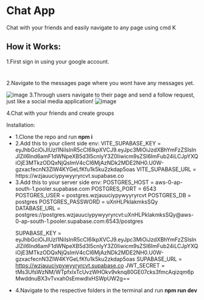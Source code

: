 <h1>Chat App</h1>
<p>Chat with your friends and easily navigate to any page using cmd K </p>

<h2>How it Works:</h2>
<div>
  1.First sign in using your google account.
  <h1></h1>
  2.Navigate to the messages page where you wont have any messages yet.
  
  ![image](https://github.com/user-attachments/assets/4050a0aa-c8c7-43d0-ad76-05534e562917)
  3.Through users navigate to their page and send a follow request, just like a social media application!
  ![image](https://github.com/user-attachments/assets/fb869941-b180-4b55-a2ca-fd841bbbeeef)

  4.Chat with your friends and create groups
</div>
<div>

Installation:
<ul>
<li>1.Clone the repo and run <strong>npm i</strong></li>
<li>2.Add this to your client side env:
VITE_SUPABASE_KEY = eyJhbGciOiJIUzI1NiIsInR5cCI6IkpXVCJ9.eyJpc3MiOiJzdXBhYmFzZSIsInJlZiI6Ind6amF1dWNpeXB5d3l5cnlyY3Z0Iiwicm9sZSI6ImFub24iLCJpYXQiOjE3MTkzODQxNjQsImV4cCI6MjAzNDk2MDE2NH0.U0W-gzxacfecnN3ZlW4KYGeLfKfu1k5ku2zkdap5oas
VITE_SUPABASE_URL = https://wzjauuciypywyyryrcvt.supabase.co
</li>
<li>
3.Add this to your server side env:
POSTGRES_HOST = aws-0-ap-south-1.pooler.supabase.com
POSTGRES_PORT = 6543
POSTGRES_USER = postgres.wzjauuciypywyyryrcvt
POSTGRES_DB = postgres
POSTGRES_PASSWORD = uXnHLPklakmksSQy
DATABASE_URL = postgres://postgres.wzjauuciypywyyryrcvt:uXnHLPklakmksSQy@aws-0-ap-south-1.pooler.supabase.com:6543/postgres


SUPABASE_KEY = eyJhbGciOiJIUzI1NiIsInR5cCI6IkpXVCJ9.eyJpc3MiOiJzdXBhYmFzZSIsInJlZiI6Ind6amF1dWNpeXB5d3l5cnlyY3Z0Iiwicm9sZSI6ImFub24iLCJpYXQiOjE3MTkzODQxNjQsImV4cCI6MjAzNDk2MDE2NH0.U0W-gzxacfecnN3ZlW4KYGeLfKfu1k5ku2zkdap5oas
SUPABASE_URL = https://wzjauuciypywyyryrcvt.supabase.co
JWT_SECRET = tMs3UfsWzNM/WTpfxIxTcUvzWHOkv9vknq80GE07cks3fmcAqizqm6pMwddnuBX3vTvxah0sEmwdlxHSWpUW2g==
</li>
<li>
4.Navigate to the respective folders in the terminal and run <strong>npm run dev</strong>
</li>
</ul>
</div>
